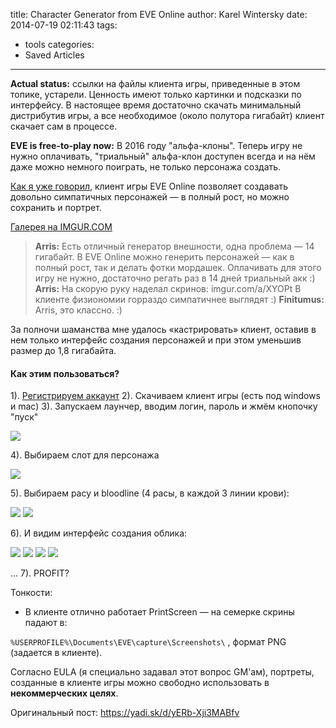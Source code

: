 title: Character Generator from EVE Online
author: Karel Wintersky
date: 2014-07-19 02:11:43
tags:
  - tools
categories:
  - Saved Articles
---
**Actual status:** ссылки на файлы клиента игры, приведенные в этом топике, устарели. Ценность имеют только картинки и подсказки по интерфейсу. В настоящее время достаточно скачать минимальный дистрибутив игры, а все необходимое (около полутора гигабайт) клиент скачает сам в процессе. 

**EVE is free-to-play now:** В 2016 году "альфа-клоны". Теперь игру не нужно оплачивать, "триальный" альфа-клон доступен всегда и на нём даже можно немного поиграть, не только персонажа создать.

[Как я уже говорил](http://imgur.com/a/XYOPt), клиент игры EVE Online позволяет создавать довольно симпатичных персонажей — в полный рост, но можно сохранить и портрет. 

[Галерея на IMGUR.COM](http://imgur.com/a/XYOPt)

> **Arris:** Есть отличный генератор внешности, одна проблема — 14 гигабайт. В EVE Online можно генерить персонажей — как в полный рост, так и делать фотки мордашек. Оплачивать для этого игру не нужно, достаточно регать раз в 14 дней триальный акк :)
> **Arris:** На скорую руку наделал скринов: imgur.com/a/XYOPt
В клиенте физиономии горраздо симпатичнее выглядят :)
> **Finitumus:** Arris, это классно. :)

За полночи шаманства мне удалось «кастрировать» клиент, оставив в нем только интерфейс создания персонажей и при этом уменьшив размер до 1,8 гигабайта.

#### Как этим пользоваться? 

1). [Регистрируем аккаунт](https://secure.eveonline.com/trial/) 
2). Скачиваем клиент игры (есть под windows и mac)
3). Запускаем лаунчер, вводим логин, пароль и жмём кнопочку "пуск"

![](1.jpg)

4). Выбираем слот для персонажа

![](2.jpg)

5). Выбираем расу и bloodline (4 расы, в каждой 3 линии крови): 

![](3.jpg)
![](4.jpg)

6). И видим интерфейс создания облика:

![](5.jpg)
![](6.jpg)
![](7.jpg)
![](8.jpg)

...
7). PROFIT?

Тонкости:
* В клиенте отлично работает PrintScreen — на семерке скрины падают в:

`%USERPROFILE%\Documents\EVE\capture\Screenshots\`
, формат PNG (задается в клиенте).

Согласно EULA (я специально задавал этот вопрос GM'ам), портреты, созданные в клиенте игры можно свободно использовать в **некоммерческих целях**.


Оригинальный пост: https://yadi.sk/d/yERb-Xji3MABfv